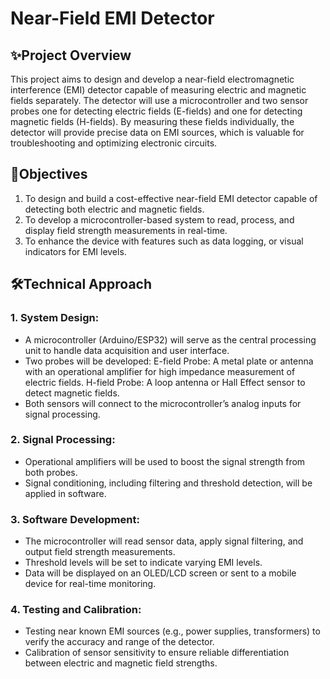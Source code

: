 # Near-Field EMI Detector

## ✨Project Overview

This project aims to design and develop a near-field electromagnetic interference (EMI) detector capable 
of measuring electric and magnetic fields separately. The detector will use a microcontroller and two 
sensor probes one for detecting electric fields (E-fields) and one for detecting magnetic fields (H-fields). 
By measuring these fields individually, the detector will provide precise data on EMI sources, which is 
valuable for troubleshooting and optimizing electronic circuits.

## 🎯Objectives

1. To design and build a cost-effective near-field EMI detector capable of detecting both electric and 
magnetic fields. 
2. To develop a microcontroller-based system to read, process, and display field strength 
measurements in real-time. 
3. To enhance the device with features such as data logging,  or visual indicators for EMI levels.

## 🛠️Technical Approach 

### 1. System Design: 
- A microcontroller (Arduino/ESP32) will serve as the central processing unit to handle data 
acquisition and user interface. 
- Two probes will be developed: 
E-field Probe: A metal plate or antenna with an operational amplifier for high
impedance measurement of electric fields. 
H-field Probe: A loop antenna or Hall Effect sensor to detect magnetic fields. 
- Both sensors will connect to the microcontroller’s analog inputs for signal processing. 
### 2. Signal Processing: 
- Operational amplifiers will be used to boost the signal strength from both probes. 
- Signal conditioning, including filtering and threshold detection, will be applied in 
software. 
### 3. Software Development: 
- The microcontroller will read sensor data, apply signal filtering, and output field strength 
measurements. 
- Threshold levels will be set to indicate varying EMI levels. 
- Data will be displayed on an OLED/LCD screen or sent to a mobile device for real-time 
monitoring. 
### 4. Testing and Calibration: 
- Testing near known EMI sources (e.g., power supplies, transformers) to verify the 
accuracy and range of the detector. 
- Calibration of sensor sensitivity to ensure reliable differentiation between electric and 
magnetic field strengths. 
